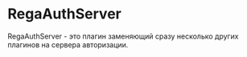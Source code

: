 # RegaAuthServer
RegaAuthServer - это плагин заменяющий сразу несколько других плагинов на сервера авторизации. 
